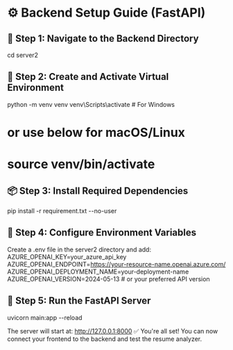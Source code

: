 # ⚙️ Backend Setup Guide (FastAPI)

## 📁 Step 1: Navigate to the Backend Directory
cd server2

## 🧪 Step 2: Create and Activate Virtual Environment
python -m venv venv
venv\Scripts\activate  # For Windows

# or use below for macOS/Linux
# source venv/bin/activate

## 📦 Step 3: Install Required Dependencies
pip install -r requirement.txt --no-user

## 🔐 Step 4: Configure Environment Variables
Create a .env file in the server2 directory and add:
AZURE_OPENAI_KEY=your_azure_api_key
AZURE_OPENAI_ENDPOINT=https://your-resource-name.openai.azure.com/
AZURE_OPENAI_DEPLOYMENT_NAME=your-deployment-name
AZURE_OPENAI_VERSION=2024-05-13  # or your preferred API version

## 🚀 Step 5: Run the FastAPI Server
uvicorn main:app --reload

The server will start at:
http://127.0.0.1:8000
✅ You're all set! You can now connect your frontend to the backend and test the resume analyzer.
